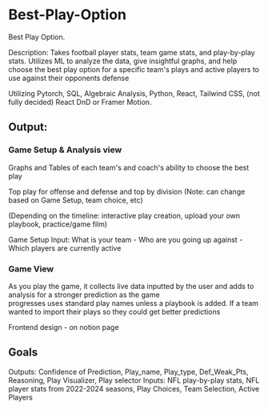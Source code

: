 # Best-Play-Option
Best Play Option. 

Description: 
Takes football player stats, team game stats, and play-by-play stats. Utilizes ML to analyze the data, give insightful graphs, and help choose the best play option for a specific team's plays and active players to use against their opponents defense

Utilizing Pytorch, SQL, Algebraic Analysis, Python, React, Tailwind CSS, (not fully decided) React DnD or Framer Motion. 

## Output: 
### Game Setup & Analysis view
  Graphs and Tables of each team's and coach's ability to choose the best play

  Top play for offense and defense and top by division
  (Note: can change based on Game Setup, team choice, etc)

  (Depending on the timeline: interactive play creation, upload your own playbook, practice/game film)

  Game Setup 
  Input: What is your team - Who are you going up against - Which players are currently active

### Game View
  As you play the game, it collects live data inputted by the user and adds to analysis for a stronger prediction as the game  
  progresses
  uses standard play names unless a playbook is added. If a team wanted to import their plays so they could get better 
  predictions 

  Frontend design - on notion page

## Goals
Outputs: Confidence of Prediction, Play_name, Play_type, Def_Weak_Pts, Reasoning, Play Visualizer, Play selector
Inputs: NFL play-by-play stats, NFL player stats from 2022-2024 seasons, Play Choices, Team Selection, Active Players
